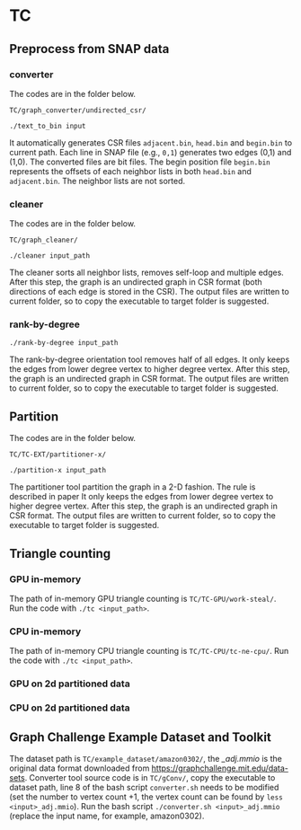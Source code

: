 TC
===========================

## Preprocess from SNAP data

### converter

The codes are in the folder below.
```
TC/graph_converter/undirected_csr/
```

```
./text_to_bin input
```
It automatically generates CSR files ```adjacent.bin```, ```head.bin``` and ```begin.bin``` to current path. Each line in SNAP file (e.g., ```0,1```) generates two edges (0,1) and (1,0). The converted files are bit files. The begin position file ```begin.bin``` represents the offsets of each neighbor lists in both ```head.bin``` and ```adjacent.bin```. The neighbor lists are not sorted.

### cleaner

The codes are in the folder below.
```
TC/graph_cleaner/
```


```
./cleaner input_path
```
The cleaner sorts all neighbor lists, removes self-loop and multiple edges. After this step, the graph is an undirected graph in CSR format (both directions of each edge is stored in the CSR). The output files are written to current folder, so to copy the executable to target folder is suggested.

### rank-by-degree

```
./rank-by-degree input_path
```
The rank-by-degree orientation tool removes half of all edges. It only keeps the edges from lower degree vertex to higher degree vertex. After this step, the graph is an undirected graph in CSR format. The output files are written to current folder, so to copy the executable to target folder is suggested.


## Partition

The codes are in the folder below.
```
TC/TC-EXT/partitioner-x/
```


```
./partition-x input_path
```
The partitioner tool partition the graph in a 2-D fashion.
The rule is described in paper 
It only keeps the edges from lower degree vertex to higher degree vertex. After this step, the graph is an undirected graph in CSR format. The output files are written to current folder, so to copy the executable to target folder is suggested.


## Triangle counting

### GPU in-memory
The path of in-memory GPU triangle counting is ```TC/TC-GPU/work-steal/```.
Run the code with ```./tc <input_path>```.

### CPU in-memory
The path of in-memory CPU triangle counting is ```TC/TC-CPU/tc-ne-cpu/```.
Run the code with ```./tc <input_path>```.

### GPU on 2d partitioned data

### CPU on 2d partitioned data

## Graph Challenge Example Dataset and Toolkit

The dataset path is ```TC/example_dataset/amazon0302/```, the _\_adj.mmio_ is the original data format downloaded from https://graphchallenge.mit.edu/data-sets. Converter tool source code is in ```TC/gConv/```, copy the executable to dataset path, line 8 of the bash script ```converter.sh``` needs to be modified (set the number to vertex count +1, the vertex count can be found by ```less <input>_adj.mmio```). Run the bash script ```./converter.sh <input>_adj.mmio``` (replace the input name, for example, amazon0302).

